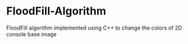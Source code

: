 # FloodFill-Algorithm
FloodFill algorithm implemented using C++ to change the colors of 2D console base image
